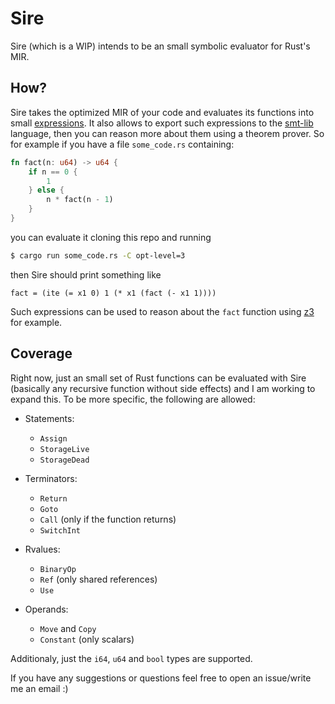 # Sire
Sire (which is a WIP) intends to be an small symbolic evaluator for Rust's MIR.

## How?

Sire takes the optimized MIR of your code and evaluates its functions into small [expressions](https://github.com/christianpoveda/sire/blob/8b8a9f94398ac68b3b2b2b902c7980b3f0d7e647/src/interpreter.rs#L10). It also allows to export such expressions to the [smt-lib](http://smtlib.cs.uiowa.edu/) language, then you can reason more about them using a theorem prover.
So for example if you have a file `some_code.rs` containing:
```rust
fn fact(n: u64) -> u64 {
    if n == 0 {
        1
    } else {
        n * fact(n - 1)
    }
}
```
you can evaluate it cloning this repo and running
```bash
$ cargo run some_code.rs -C opt-level=3
```
then Sire should print something like 
```
fact = (ite (= x1 0) 1 (* x1 (fact (- x1 1))))
```
Such expressions can be used to reason about the `fact` function using [z3](https://github.com/Z3Prover/z3) for example.

## Coverage

Right now, just an small set of Rust functions can be evaluated with Sire (basically any recursive function without side effects) and I am working to expand this. To be more specific, the following are allowed:

- Statements:
    - `Assign`
    - `StorageLive`
    - `StorageDead`

- Terminators:
    - `Return`
    - `Goto`
    - `Call` (only if the function returns)
    - `SwitchInt`

- Rvalues:
    - `BinaryOp`
    - `Ref` (only shared references)
    - `Use`

- Operands:
    - `Move` and `Copy`
    - `Constant` (only scalars)

Additionaly, just the `i64`, `u64` and `bool` types are supported.

If you have any suggestions or questions feel free to open an issue/write me an email :)

